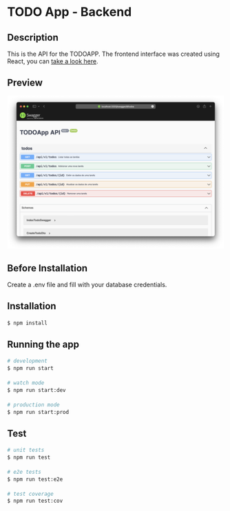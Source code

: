 # TODO App - Backend

## Description

This is the API for the TODOAPP. The frontend interface was created using React, you can [take a look here](https://github.com/leobritob/youtube-todoapp-frontend).

## Preview
![TODOAPP SWAGGER API](./preview-swagger.png)

## Before Installation

Create a .env file and fill with your database credentials.

## Installation

```bash
$ npm install
```

## Running the app

```bash
# development
$ npm run start

# watch mode
$ npm run start:dev

# production mode
$ npm run start:prod
```

## Test

```bash
# unit tests
$ npm run test

# e2e tests
$ npm run test:e2e

# test coverage
$ npm run test:cov
```
